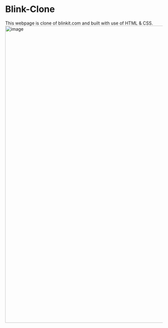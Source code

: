 # Blink-Clone
This webpage is clone of blinkit.com and built with use of HTML &amp; CSS.
<img width="949" alt="image" src="https://github.com/NehaChandra22/Blink-Clone/assets/106490240/97e89cbf-7972-45fb-9fde-140814803fd3">



